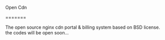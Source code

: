 Open Cdn

=======

The open source nginx cdn portal & billing system based on BSD license.
the codes will be open soon...